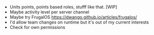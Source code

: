 - Units points, points based roles, stufff like that. [WIP]
- Maybe activity level per server channel
- Maybe try FrugalOS https://dwango.github.io/articles/frugalos/
- I'd allow team changes on runtime but it's out of my current interests
- Check for own permissions